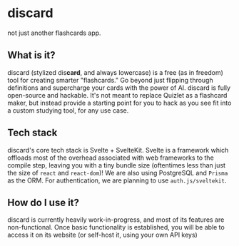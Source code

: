 # dis**card**

not just another flashcards app.

## What is it?

discard (stylized dis**card**, and always lowercase) is a free (as in freedom) tool for creating smarter "flashcards."
Go beyond just flipping through definitions and supercharge your cards with the power of AI.
discard is fully open-source and hackable. It's not meant to replace Quizlet as a flashcard maker,
but instead provide a starting point for you to hack as you see fit into a custom studying tool, for any use case.

## Tech stack

discard's core tech stack is Svelte + SvelteKit. Svelte is a framework which
offloads most of the overhead associated with web frameworks to the compile step, leaving
you with a tiny bundle size (oftentimes less than just the size of `react` and `react-dom`)!
We are also using PostgreSQL and `Prisma` as the ORM. For authentication, we are planning
to use `auth.js/sveltekit`.

## How do I use it?

discard is currently heavily work-in-progress, and most of its features are non-functional.
Once basic functionality is established, you will be able to access it on its website
(or self-host it, using your own API keys)
